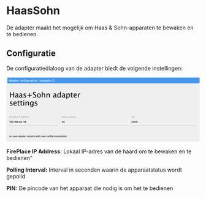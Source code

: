 # HaasSohn
De adapter maakt het mogelijk om Haas & Sohn-apparaten te bewaken en te bedienen.

## Configuratie
De configuratiedialoog van de adapter biedt de volgende instellingen:

![haassohn_configuration](img/haassohn_configuration.png)

**FirePlace IP Address:** Lokaal IP-adres van de haard om te bewaken en te bedienen"

**Polling Interval:** Interval in seconden waarin de apparaatstatus wordt gepolld

**PIN:** De pincode van het apparaat die nodig is om het te bedienen